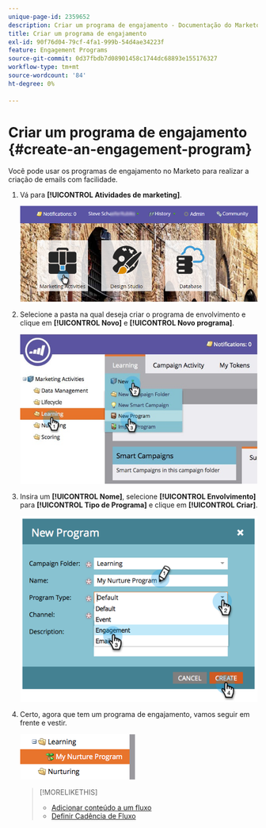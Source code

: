 ```yaml
---
unique-page-id: 2359652
description: Criar um programa de engajamento - Documentação do Marketo - Documentação do produto
title: Criar um programa de engajamento
exl-id: 90f76d04-79cf-4fa1-999b-54d4ae34223f
feature: Engagement Programs
source-git-commit: 0d37fbdb7d08901458c1744dc68893e155176327
workflow-type: tm+mt
source-wordcount: '84'
ht-degree: 0%

---
```


# Criar um programa de engajamento {#create-an-engagement-program}

Você pode usar os programas de engajamento no Marketo para realizar a criação de emails com facilidade.

1. Vá para **[!UICONTROL Atividades de marketing]**.

   ![](assets/login-marketing-activities.png)

1. Selecione a pasta na qual deseja criar o programa de envolvimento e clique em **[!UICONTROL Novo]** e **[!UICONTROL Novo programa]**.

   ![](assets/newprogramlifecycle.jpg)

1. Insira um **[!UICONTROL Nome]**, selecione **[!UICONTROL Envolvimento]** para **[!UICONTROL Tipo de Programa]** e clique em **[!UICONTROL Criar]**.

   ![](assets/image2014-9-15-15-3a35-3a32.png)

1. Certo, agora que tem um programa de engajamento, vamos seguir em frente e vestir.

   ![](assets/image2014-9-15-15-3a35-3a38.png)

   >[!MORELIKETHIS]
   >
   >* [Adicionar conteúdo a um fluxo](/help/marketo/product-docs/email-marketing/drip-nurturing/creating-an-engagement-program/add-content-to-a-stream.md)
   >* [Definir Cadência de Fluxo](/help/marketo/product-docs/email-marketing/drip-nurturing/engagement-program-streams/set-stream-cadence.md)
